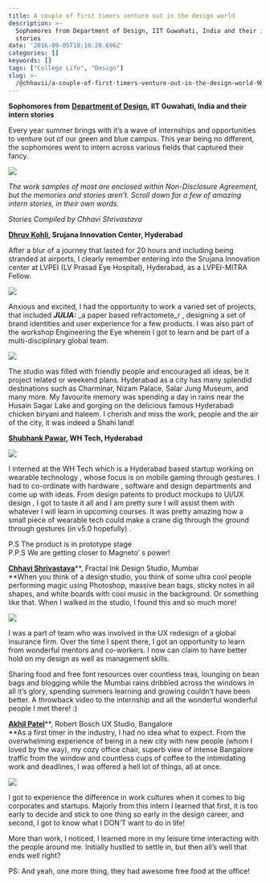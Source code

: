 ```yaml
---
title: A couple of first timers venture out in the design world
description: >-
  Sophomores from Department of Design, IIT Guwahati, India and their intern
  stories
date: '2016-09-05T18:10:28.696Z'
categories: []
keywords: []
tags: ["College Life", "Design"]
slug: >-
  /@chhavii/a-couple-of-first-timers-venture-out-in-the-design-world-9b0d5f6edcf8
---
```


**Sophomores from** [**Department of Design**](http://www.iitg.ac.in/design/)**, IIT Guwahati, India and their intern stories**

Every year summer brings with it’s a wave of internships and opportunities to venture out of our green and blue campus. This year being no different, the sophomores went to intern across various fields that captured their fancy.

![](https://cdn-images-1.medium.com/max/800/1*CgrEEzvrQpie1ZegJfdqyg.jpeg)

_The work samples of most are enclosed within Non-Disclosure Agreement, but the memories and stories aren’t. Scroll down for a few of amazing intern stories, in their own words._

_Stories Compiled by Chhavi Shrivastava_

[**Dhruv Kohli**](https://www.facebook.com/dhruv.kohli.73?fref=ts)**, Srujana Innovation Center, Hyderabad**

After a blur of a journey that lasted for 20 hours and including being stranded at airports, I clearly remember entering into the Srujana Innovation center at LVPEI (LV Prasad Eye Hospital), Hyderabad, as a LVPEI-MITRA Fellow.

![](https://cdn-images-1.medium.com/max/600/1*yW61mYV9iWgvVwlq7Liz4Q.jpeg)

Anxious and excited, I had the opportunity to work a varied set of projects, that included **_JULIA:_** _a paper based refractomete_r , designing a set of brand identities and user experience for a few products. I was also part of the workshop Engineering the Eye wherein I got to learn and be part of a multi-disciplinary global team.

![](https://cdn-images-1.medium.com/max/600/1*LlADHSGxHTRSpO5VeTGLTQ.jpeg)

The studio was filled with friendly people and encouraged all ideas, be it project related or weekend plans. Hyderabad as a city has many splendid destinations such as Charminar, Nizam Palace, Salar Jung Museum, and many more. My favourite memory was spending a day in rains near the Husain Sagar Lake and gorging on the delicious famous Hyderabadi chicken biryani and haleem. I cherish and miss the work, people and the air of the city, it was indeed a Shahi land!

[**Shubhank Pawar**](https://www.facebook.com/spawarz)**, WH Tech, Hyderabad**

![](https://cdn-images-1.medium.com/max/600/1*5GA9u-KfpCJ_J9lUNLUtQA.jpeg)

I interned at the WH Tech which is a Hyderabad based startup working on wearable technology , whose focus is on mobile gaming through gestures. I had to co-ordinate with hardware , software and design departments and come up with ideas. From design patents to product mockups to UI/UX design , I got to taste it all and I am pretty sure I will assist them with whatever I will learn in upcoming courses. It was pretty amazing how a small piece of wearable tech could make a crane dig through the ground through gestures (in v5.0 hopefully) .

P.S The product is in prototype stage   
P.P.S We are getting closer to Magneto’ s power!

[**Chhavi Shrivastava**](https://www.facebook.com/chhavi.gshrivastava)**, Fractal Ink Design Studio, Mumbai  
**When you think of a design studio, you think of some ultra cool people performing magic using Photoshop, massive bean bags, sticky notes in all shapes, and white boards with cool music in the background. Or something like that. When I walked in the studio, I found this and so much more!

![](https://cdn-images-1.medium.com/max/600/1*q68WK1swUU8iEdjQZZwbgw.jpeg)

I was a part of team who was involved in the UX redesign of a global insurance firm. Over the time I spent there, I got an opportunity to learn from wonderful mentors and co-workers. I now can claim to have better hold on my design as well as management skills.

Sharing food and free font resources over countless teas, lounging on bean bags and blogging while the Mumbai rains dribbled across the windows in all it’s glory, spending summers learning and growing couldn’t have been better. A throwback video to the internship and all the wonderful wonderful people I met there! :)

[**Akhil Patel**](https://www.facebook.com/profile.php?id=100004814345181)**, Robert Bosch UX Studio, Bangalore  
**As a first timer in the industry, I had no idea what to expect. From the overwhelming experience of being in a new city with new people (whom I loved by the way), my cozy office chair, superb view of intense Bangalore traffic from the window and countless cups of coffee to the intimidating work and deadlines, I was offered a hell lot of things, all at once.

![](https://cdn-images-1.medium.com/max/600/1*XNuEXb0LATpNYUIxhcYASg.jpeg)

I got to experience the difference in work cultures when it comes to big corporates and startups. Majorly from this intern I learned that first, it is too early to decide and stick to one thing so early in the design career, and second, I got to know what I DON’T want to do in life!

More than work, I noticed, I learned more in my leisure time interacting with the people around me. Initially hustled to settle in, but then all’s well that ends well right?

PS: And yeah, one more thing, they had awesome free food at the office!